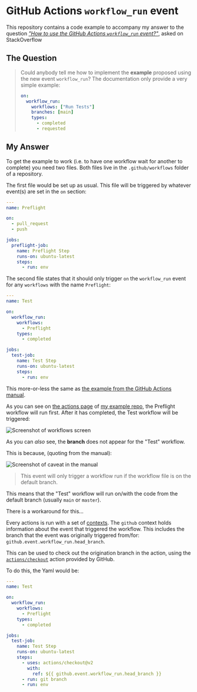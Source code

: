 # GitHub Actions `workflow_run` event

This repository contains a code example to accompany my answer to the question [_"How to use the GitHub Actions `workflow_run`  event?"_](https://stackoverflow.com/questions/63343937/how-to-use-the-new-event-workflow-run-of-gtihub-action-added-recently/), asked on StackOverflow

## The Question

> Could anybody tell me how to implement the **example** proposed using the new event `workflow_run`? The documentation only provide a very simple example:
> 
> ```yaml
> on:
>   workflow_run:
>     workflows: ["Run Tests"]
>     branches: [main]
>     types: 
>       - completed
>       - requested
> ```

## My Answer

To get the example to work (i.e. to have one workflow wait for another to complete) you need two files. Both files live in the `.github/workflows` folder of a repository.

The first file would be set up as usual. This file will be triggered by whatever event(s) are set in the `on` section:

```yml
---
name: Preflight

on:
  - pull_request
  - push

jobs:
  preflight-job:
    name: Preflight Step
    runs-on: ubuntu-latest
    steps:
      - run: env
```

The second file states that it should only trigger `on` the `workflow_run` event for any `workflows` with the name `Preflight`:

```yml
---
name: Test

on:
  workflow_run:
    workflows:
      - Preflight
    types:
      - completed

jobs:
  test-job:
    name: Test Step
    runs-on: ubuntu-latest
    steps:
      - run: env
```

This more-or-less the same as [the example from the GitHub Actions manual][github-docs-workflow_run].

As you can see on [the actions page][potherca-example-repo-actions]
of [my example repo][potherca-example-repo], the Preflight workflow will run first. After it has completed, the Test workflow will be triggered:

![Screenshot of workflows screen][screenshot-1]

As you can _also_ see, the **branch** does not appear for the "Test" workflow.

This is because, (quoting from the manual):

![Screenshot of caveat in the manual][screenshot-2]

> This event will only trigger a workflow run if the workflow file is on the default branch.

This means that the "Test" workflow will run on/with the code from the default branch (usually `main` or `master`).

There is a workaround for this...

Every actions is run with a set of [contexts][github-docs-contexts]. The `github` context holds information about the event that triggered the workflow. This includes the branch that the event was originally triggered from/for: `github.event.workflow_run.head_branch`.

This can be used to check out the origination branch in the action, using the [`actions/checkout`][github-checkout-action] action provided by GitHub.

To do this, the Yaml would be:

```yml
---
name: Test

on:
  workflow_run:
    workflows:
      - Preflight
    types:
      - completed

jobs:
  test-job:
    name: Test Step
    runs-on: ubuntu-latest
    steps:
      - uses: actions/checkout@v2
        with:
          ref: ${{ github.event.workflow_run.head_branch }}
      - run: git branch
      - run: env
```
[github-checkout-action]: https://github.com/actions/checkout
[github-docs-contexts]: https://docs.github.com/en/free-pro-team@latest/actions/reference/context-and-expression-syntax-for-github-actions
[github-docs-workflow_run]: https://docs.github.com/en/free-pro-team@latest/actions/reference/events-that-trigger-workflows#workflow_run
[potherca-example-repo-actions]: https://github.com/potherca-blog/github-actions-workflow_run-event/actions
[potherca-example-repo]: https://github.com/potherca-blog/github-actions-workflow_run-event
[screenshot-1]: https://i.stack.imgur.com/14Bbn.png
[screenshot-2]: https://i.stack.imgur.com/RpEBC.png

